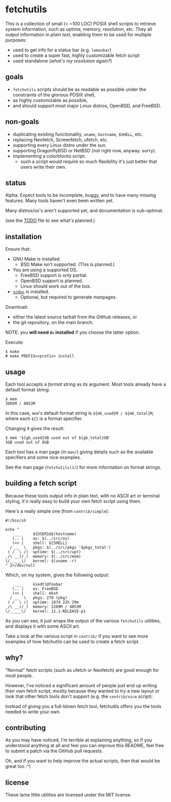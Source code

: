 # fetchutils

This is a collection of small (< ~100 LOC) POSIX shell scripts to retrieve
system information, such as uptime, memory, resolution, etc. They all
output information in *plain text*, enabling them to be used for multiple
purposes:

- used to get info for a status bar (e.g. `lemonbar`)
- used to create a super fast, highly customizable fetch script
- used standalone (*what's my resolution again?*)

## goals

- `fetchutils` scripts should be as readable as possible under the
   constraints of the glorious POSIX shell,
- as highly customizable as possible,
- and should support most major Linux distros, OpenBSD, and FreeBSD.

## non-goals

- duplicating existing functionality, `uname`, `hostname`, `$SHELL`, etc.
- replacing Neofetch, Screenfetch, ufetch, etc.
- supporting every Linux distro under the sun.
- supporting DragonflyBSD or NetBSD (not right now, anyway. sorry).
- implementing a colorblocks script.
	- such a script would require so much flexibility it's just better
	that users write their own.

## status

Alpha. Expect tools to be incomplete, buggy, and to have many missing
features. Many tools haven't even been written yet.

Many distros/os's aren't supported yet, and documentation is
sub-optimal.

(see the [TODO](TODO) file to see what's planned.)

## installation

Ensure that:
- GNU Make is installed.
	- BSD Make isn't supported. (This is planned.)
- You are using a supported OS.
	- FreeBSD support is only partial.
	- OpenBSD support is planned.
	- Linux should work out of the box.
- [`scdoc`](https://git.sr.ht/~sircmpwn/scdoc) is installed.
	- Optional, but required to generate manpages.

Download:
- either the latest source tarball from the GitHub releases, or
- the git repository, on the main branch.

NOTE: you **will need `dc` installed** if you choose the
latter option.

Execute:

```
$ make
# make PREFIX=<prefix> install
```

## usage

Each tool accepts a *format* string as its argument. Most tools already
have a default format string:

```
$ mem
3005M / 8053M
```

In this case, `mem`'s default format string is
`${mb_used}M / ${mb_total}M`, where each `${}` is a format specifier.

Changing it gives the result:

```
$ mem '${gb_used}GB used out of ${gb_total}GB'
3GB used out of 8GB
```

Each tool has a man page (in `man/`) giving details such as the available
specifiers and some nice examples.

See the man page (`fetchutils(1)`) for more information on format strings.

## building a fetch script

Because these tools output info in plain text, with no ASCII art or
terminal styling, it's really easy to build your own fetch script using
them.

Here's a really simple one (from `contrib/simple`):
```
#!/bin/sh

echo "
    ___     ${USER}@$(hostname)
   (.. |    os: $(../src/os)
   (<> |    shell: ${SHELL}
  / __  \   pkgs: $(../src/pkgs '$pkgs_total')
 ( /  \ /|  uptime: $(../src/upt)
_/\ __)/_)  memory: $(../src/mem)
\/_____\/   kernel: $(uname -r)
" 2>/dev/null
```

Which, on my system, gives the following output:

```
    ___     kiedtl@foobar
   (.. |    os: FreeBSD
   (<> |    shell: mksh
  / __  \   pkgs: 270 (pkg)
 ( /  \ /|  uptime: 187d 22h 29m
_/\ __)/_)  memory: 2209M / 4053M
\/_____\/   kernel: 12.1-RELEASE-p1
```

As you can see, it just wraps the output of the various `fetchutils`
utilities, and displays it with some ASCII art.

Take a look at the various script in `contrib/` if you want to see
more examples of how fetchutils can be used to create a fetch script.

## why?

"Normal" fetch scripts (such as ufetch or Neofetch) are good enough for
most people.

However, I've noticed a significant amount of people just end up writing
their own fetch script, mostly because they wanted to try a new layout or
look that other fetch tools don't support (e.g. the `contrib/nice` script).

Instead of giving you a full-blown fetch tool, fetchutils offers you the
tools needed to write your own.

## contributing

As you may have noticed, I'm terrible at explaining anything, so if you
understood anything at all and feel you can improve this README, feel
free to submit a patch via the GitHub pull requests.

Oh, and if you want to help improve the actual scripts, then that would be
great too :^)

## license

These lame little utilities are licensed under the MIT license.

